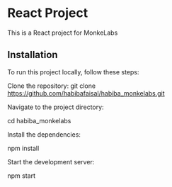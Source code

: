 # React Project

This is a React project for MonkeLabs

## Installation

To run this project locally, follow these steps:

Clone the repository:
git clone https://github.com/habibafaisal/habiba_monkelabs.git

Navigate to the project directory:

cd habiba_monkelabs

Install the dependencies:

npm install

Start the development server:

npm start
